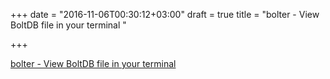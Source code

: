 +++
date = "2016-11-06T00:30:12+03:00"
draft = true
title = "bolter - View BoltDB file in your terminal "

+++

<p><a href="https://t.co/FqEuT4KwjH">bolter - View BoltDB file in your terminal </a></p>
